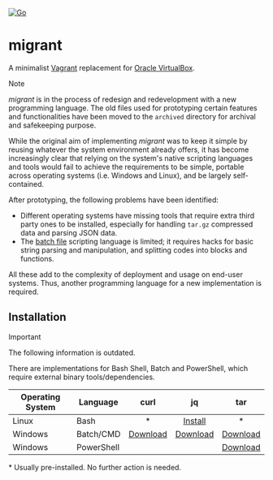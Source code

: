 [![Go](https://github.com/gyk4j/migrant/actions/workflows/go.yml/badge.svg)](https://github.com/gyk4j/migrant/actions/workflows/go.yml)

# migrant
A minimalist [Vagrant](https://www.vagrantup.com/) replacement for 
[Oracle VirtualBox](https://www.virtualbox.org/).

> [!NOTE]  
> *migrant* is in the process of redesign and redevelopment with a new 
> programming language. The old files used for prototyping certain features
> and functionalities have been moved to the `archived` directory for archival
> and safekeeping purpose.
>   
> While the original aim of implementing *migrant* was to keep it simple by 
> reusing whatever the system environment already offers, it has become
> increasingly clear that relying on the system's native scripting languages
> and tools would fail to achieve the requirements to be simple, portable
> across operating systems (i.e. Windows and Linux), and be largely self-
> contained.
>   
> After prototyping, the following problems have been identified:
>   
> - Different operating systems have missing tools that require extra third 
>   party ones to be installed, especially for handling `tar.gz` compressed 
>   data and parsing JSON data.
> - The [batch file](https://en.wikipedia.org/wiki/Batch_file) scripting 
>   language is limited; it requires hacks for basic string parsing and 
>   manipulation, and splitting codes into blocks and functions.
>   
> All these add to the complexity of deployment and usage on end-user systems.
> Thus, another programming language for a new implementation is required.

## Installation

> [!IMPORTANT]
> The following information is outdated.

There are implementations for Bash Shell, Batch and PowerShell, which require
external binary tools/dependencies.

| Operating System | Language   |     curl    |     jq      |    tar      |
|------------------|------------|:-----------:|:-----------:|:-----------:|
| Linux            | Bash       |      *      |[Install][0] |     *       |
| Windows          | Batch/CMD  |[Download][1]|[Download][2]|[Download][3]|
| Windows          | PowerShell |             |             |[Download][3]|

\* Usually pre-installed. No further action is needed.

[0]: https://jqlang.org/download/
[1]: https://curl.se/windows/
[2]: https://jqlang.org/
[3]: https://gnuwin32.sourceforge.net/packages/gtar.htm
